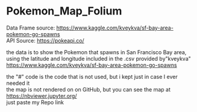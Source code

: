 # Pokemon_Map_Folium
Data Frame source: https://www.kaggle.com/kveykva/sf-bay-area-pokemon-go-spawns  
API Source: https://pokeapi.co/

the data is to show the Pokemon that spawns in San Francisco Bay area, using the latitude and longitude included in the .csv provided by"kveykva" https://www.kaggle.com/kveykva/sf-bay-area-pokemon-go-spawns  


the "#" code is the code that is not used, but i kept just in case I ever needed it  
the map is not rendered on on GitHub, but you can see the map at https://nbviewer.jupyter.org/  
just paste my Repo link
